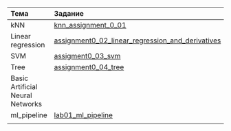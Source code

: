 |Тема|Задание|
|:----|:-------|
|kNN|[knn_assignment_0_01](https://github.com/Renata-2001/ml-mipt-course/tree/main/Basic/assignment01_knn)|
|Linear regression|[assignment0_02_linear_regression_and_derivatives](https://github.com/Renata-2001/ml-mipt-course/tree/main/Basic/assignment0_02_linear_regression_and_derivatives)|
|SVM|[assigment0_03_svm](https://github.com/Renata-2001/ml-mipt-course/tree/main/Basic/assignment0_03_svm)|
|Tree|[assignment0_04_tree](https://github.com/Renata-2001/ml-mipt-course/tree/main/Basic/assignment0_04_tree)|
|Basic Artificial Neural Networks||
|ml_pipeline|[lab01_ml_pipeline](https://github.com/Renata-2001/ml-mipt-course/tree/main/Basic/lab01_ml_pipeline)|
|||
